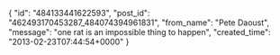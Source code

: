  {
   "id": "484133441622593",
   "post_id": "462493170453287_484074394961831",
   "from_name": "Pete Daoust",
   "message": "one rat is an impossible thing to happen",
   "created_time": "2013-02-23T07:44:54+0000"
 }
